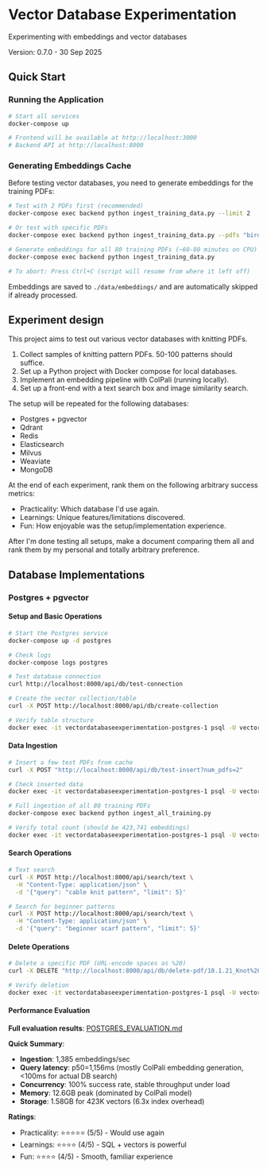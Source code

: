 # Vector Database Experimentation

Experimenting with embeddings and vector databases

Version: 0.7.0 - 30 Sep 2025

## Quick Start

### Running the Application
```bash
# Start all services
docker-compose up

# Frontend will be available at http://localhost:3000
# Backend API at http://localhost:8000
```

### Generating Embeddings Cache

Before testing vector databases, you need to generate embeddings for the training PDFs:

```bash
# Test with 2 PDFs first (recommended)
docker-compose exec backend python ingest_training_data.py --limit 2

# Or test with specific PDFs
docker-compose exec backend python ingest_training_data.py --pdfs "birdseed.pdf,Chex Cowl.pdf"

# Generate embeddings for all 80 training PDFs (~60-80 minutes on CPU)
docker-compose exec backend python ingest_training_data.py

# To abort: Press Ctrl+C (script will resume from where it left off)
```

Embeddings are saved to `./data/embeddings/` and are automatically skipped if already processed.

## Experiment design

This project aims to test out various vector databases with knitting PDFs.

1. Collect samples of knitting pattern PDFs. 50-100 patterns should suffice.
2. Set up a Python project with Docker compose for local databases.
3. Implement an embedding pipeline with ColPali (running locally).
4. Set up a front-end with a text search box and image similarity search.

The setup will be repeated for the following databases: 
- Postgres + pgvector
- Qdrant
- Redis
- Elasticsearch
- Milvus
- Weaviate
- MongoDB

At the end of each experiment, rank them on the following arbitrary success metrics: 
- Practicality: Which database I'd use again.
- Learnings: Unique features/limitations discovered.
- Fun: How enjoyable was the setup/implementation experience.

After I'm done testing all setups, make a document comparing them all and rank them by my personal and
totally arbitrary preference.

## Database Implementations

### Postgres + pgvector

#### Setup and Basic Operations

```bash
# Start the Postgres service
docker-compose up -d postgres

# Check logs
docker-compose logs postgres

# Test database connection
curl http://localhost:8000/api/db/test-connection

# Create the vector collection/table
curl -X POST http://localhost:8000/api/db/create-collection

# Verify table structure
docker exec -it vectordatabaseexperimentation-postgres-1 psql -U vectordb -d knitting_patterns -c "\d patterns"
```

#### Data Ingestion

```bash
# Insert a few test PDFs from cache
curl -X POST "http://localhost:8000/api/db/test-insert?num_pdfs=2"

# Check inserted data
docker exec -it vectordatabaseexperimentation-postgres-1 psql -U vectordb -d knitting_patterns -c "SELECT pdf_id, COUNT(*) FROM patterns GROUP BY pdf_id;"

# Full ingestion of all 80 training PDFs
docker-compose exec backend python ingest_all_training.py

# Verify total count (should be 423,741 embeddings)
docker exec -it vectordatabaseexperimentation-postgres-1 psql -U vectordb -d knitting_patterns -c "SELECT COUNT(*) FROM patterns;"
```

#### Search Operations

```bash
# Text search
curl -X POST http://localhost:8000/api/search/text \
  -H "Content-Type: application/json" \
  -d '{"query": "cable knit pattern", "limit": 5}'

# Search for beginner patterns
curl -X POST http://localhost:8000/api/search/text \
  -H "Content-Type: application/json" \
  -d '{"query": "beginner scarf pattern", "limit": 5}'
```

#### Delete Operations

```bash
# Delete a specific PDF (URL-encode spaces as %20)
curl -X DELETE "http://localhost:8000/api/db/delete-pdf/10.1.21_Knot%20Your%20Mamas%20Headband"

# Verify deletion
docker exec -it vectordatabaseexperimentation-postgres-1 psql -U vectordb -d knitting_patterns -c "SELECT pdf_id, COUNT(*) FROM patterns GROUP BY pdf_id;"
```

#### Performance Evaluation

**Full evaluation results**: [POSTGRES_EVALUATION.md](./POSTGRES_EVALUATION.md)

**Quick Summary**:
- **Ingestion**: 1,385 embeddings/sec
- **Query latency**: p50=1,156ms (mostly ColPali embedding generation, <100ms for actual DB search)
- **Concurrency**: 100% success rate, stable throughput under load
- **Memory**: 12.6GB peak (dominated by ColPali model)
- **Storage**: 1.58GB for 423K vectors (6.3x index overhead)

**Ratings**:
- Practicality: ⭐⭐⭐⭐⭐ (5/5) - Would use again
- Learnings: ⭐⭐⭐⭐ (4/5) - SQL + vectors is powerful
- Fun: ⭐⭐⭐⭐ (4/5) - Smooth, familiar experience
